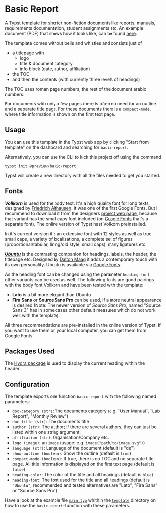 # Basic Report

A [Typst](https://typst.app/home/) template for shorter non-fiction documents like reports, manuals, requirements documentation, student assignments etc. An example document (PDF) that shows how it looks like, can be found [here](https://github.com/roland-KA/basic-report-typst-template/blob/main/examples/main.pdf).

The template comes without bells and whistles and consists just of
- a titlepage with
    - logo
    - title & document category
    - info block (date, author, affiliation)
- the TOC 
- and then the contents (with currently three levels of headings)

The TOC uses roman page numbers, the rest of the document arabic numbers.

For documents with only a few pages there is often no need for an outline and a separate title page. For these documents there is a `compact-mode`, where title information is shown on the first text page.

## Usage

You can use this template in the Typst web app by clicking "Start from template" on the dashboard and searching for `basic-report`.

Alternatively, you can use the CLI to kick this project off using the command

```shell
typst init @preview/basic-report
```

Typst will create a new directory with all the files needed to get you started.

## Fonts

 _**Vollkorn**_ is used for the body text. It's a high quality font for long texts designed by [Friedrich Althausen](http://friedrichalthausen.de/). It was one of the first Google Fonts. But I recommend to download it from the designers [project web page](http://vollkorn-typeface.com/), because that variant has the small caps font included (on [Google Fonts](https://fonts.google.com/specimen/Vollkorn) that's a separate font). The online version of Typst hast Vollkorn preinstalled.

 In it's current version it's an extensive font with 12 styles as well as true small caps, a variety of localisations, a complete set of figures (proportional/tabular, lining/old style, small caps), many ligatures etc.

 [_**Ubuntu**_](https://design.ubuntu.com/font) is the contrasting companion for headings, labels, the header, the titlepage etc. Designed by [Dalton Maag](https://www.daltonmaag.com/) it adds a contemporary touch with its own personality. Ubuntu is available via [Google Fonts](https://fonts.google.com/specimen/Ubuntu).

 As the heading font can be changed using the parameter `heading-font` other variants can be used as well. The following fonts are good pairings with the body font Vollkorn and have been tested with the template:
 
 - **Lato** is a bit more elegant than Ubuntu
 - **Fira Sans** or **Source Sans Pro** can be used, if a more neutral appearance is desired (Note: The newer version of _Source Sans Pro_, named "Source Sans 3" has in some cases other default measures which do not work well with the template).

All three recommendations are pre-installed in the online version of Typst. If you want to use them on your local computer, you can get them from Google Fonts.
  



## Packages Used

The [Hydra package](https://github.com/tingerrr/hydra) is used to display the current heading within the header.


## Configuration

The template exports one function `basic-report` with the following named parameters:

-  `doc-category (str)`:  The documents category (e.g. "User Manual", "Lab Report", "Monthly Review")
-  `doc-title (str)`: The documents title
-  `author (str)`: The author; if there are several authors, they can just be listed within one string argument.
-  `affiliation (str)`: Organisation/Company etc.
-  `logo (image)`: an `image` (usage: e.g. `image("path/to/image.svg")`)
-  `language (str)`: Language of the document (default is "de")
-  `show-outline (boolean)`: Show the outline (default is `true`)
-  `compact-mode (boolean)`: If true, there is no TOC and no separate title page. All title information is displayed on the first text page (default is `false`)
-  `heading-color`: The color of the title and all headings (default is `blue`)
-  `heading-font`: The font used for the title and all headings (default is `"Ubuntu"`; recommended and tested alternatives are "Lato", "Fira Sans" or "Source Sans Pro")

Have a look at the example file [`main.typ`](https://github.com/roland-KA/basic-report-typst-template/blob/main/template/main.typ) whithin the [`template`](https://github.com/roland-KA/basic-report-typst-template/tree/main/template) directory on how to use the `basic-report`-function with these parameters.